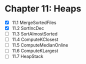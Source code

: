 # Chapter 11: Heaps

- [x] 11.1 MergeSortedFiles
- [x] 11.2 SortIncDec
- [ ] 11.3 SortAlmostSorted
- [ ] 11.4 ComputeKClosest
- [ ] 11.5 ComputeMedianOnline
- [ ] 11.6 ComputeKLargest
- [ ] 11.7 HeapStack